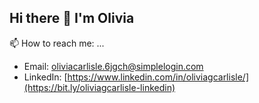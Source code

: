 ## Hi there 👋 I'm Olivia

📫 How to reach me: ...
  - Email: [oliviacarlisle.6jgch@simplelogin.com](mailto:oliviacarlisle.6jgch@simplelogin.com)
  - LinkedIn: [https://www.linkedin.com/in/oliviagcarlisle/](https://bit.ly/oliviagcarlisle-linkedin)
<!--
**oliviacarlisle/oliviacarlisle** is a ✨ _special_ ✨ repository because its `README.md` (this file) appears on your GitHub profile.

Here are some ideas to get you started:

- 🔭 I’m currently working on ...
- 🌱 I’m currently learning ...
- 👯 I’m looking to collaborate on ...
- 🤔 I’m looking for help with ...
- 💬 Ask me about ...

- 😄 Pronouns: ...
- ⚡ Fun fact: ...
-->
